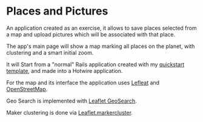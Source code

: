 # Places and Pictures

An application created as an exercise, it allows to save places selected from a
map and upload pictures which will be associated with that place.

The app's main page will show a map marking all places on the planet, with
clustering and a smart initial zoom.

It will Start from a "normal" Rails application created with my
[quickstart template](https://github.com/riccardo-giomi/rails-7.1-quickstart),
and made into a Hotwire application.

For the map and its interface the application uses
[Lefleat](https://leafletjs.com/) and
[OpenStreetMap](https://www.openstreetmap.org).

Geo Search is implemented with
[Leaflet GeoSearch](https://github.com/smeijer/leaflet-geosearch).

Maker clustering is done via
[Leaflet.markercluster](https://github.com/Leaflet/Leaflet.markercluster).
